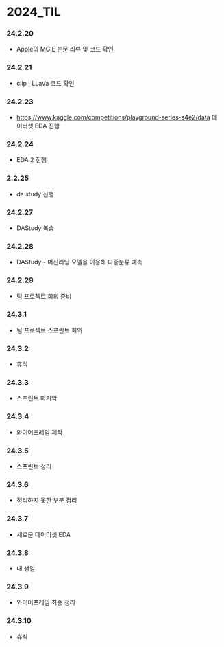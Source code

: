 # 2024_TIL

### 24.2.20
- Apple의 MGIE 논문 리뷰 및 코드 확인
### 24.2.21
- clip , LLaVa 코드 확인
### 24.2.23
- https://www.kaggle.com/competitions/playground-series-s4e2/data 데이터셋 EDA 진행

### 24.2.24
- EDA 2 진행

### 2.2.25
- da study 진행

### 24.2.27
- DAStudy 복습

### 24.2.28
- DAStudy - 머신러닝 모델을 이용해 다중분류 예측

### 24.2.29
- 팀 프로젝트 회의 준비

### 24.3.1
- 팀 프로젝트 스프린트 회의

### 24.3.2
- 휴식

### 24.3.3
- 스프린트 마지막

### 24.3.4
- 와이어프레임 제작

### 24.3.5
- 스프린트 정리

### 24.3.6
- 정리하지 못한 부분 정리

### 24.3.7
- 새로운 데이터셋 EDA

### 24.3.8
- 내 생일

### 24.3.9
- 와이어프레임 최종 정리

### 24.3.10
- 휴식
